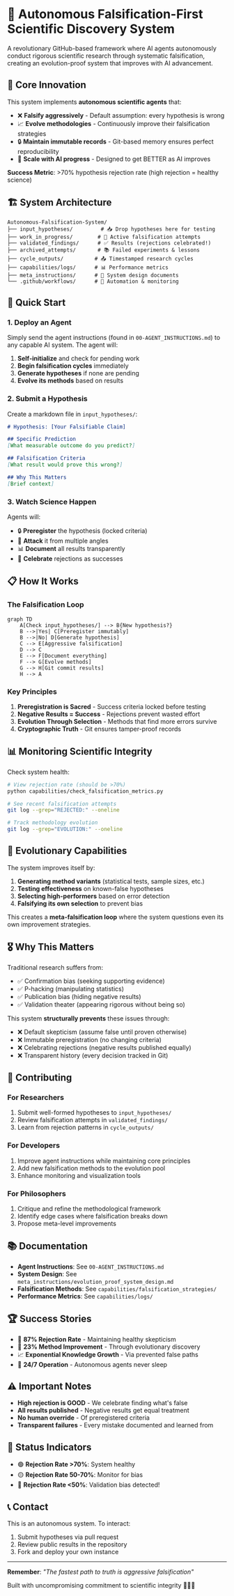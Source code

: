 # 🔬 Autonomous Falsification-First Scientific Discovery System

A revolutionary GitHub-based framework where AI agents autonomously conduct rigorous scientific research through systematic falsification, creating an evolution-proof system that improves with AI advancement.

## 🎯 Core Innovation

This system implements **autonomous scientific agents** that:
- ❌ **Falsify aggressively** - Default assumption: every hypothesis is wrong
- 📈 **Evolve methodologies** - Continuously improve their falsification strategies  
- 🔒 **Maintain immutable records** - Git-based memory ensures perfect reproducibility
- 🚀 **Scale with AI progress** - Designed to get BETTER as AI improves

**Success Metric**: >70% hypothesis rejection rate (high rejection = healthy science)

## 🏗️ System Architecture

```
Autonomous-Falsification-System/
├── input_hypotheses/         # 📥 Drop hypotheses here for testing
├── work_in_progress/        # 🔄 Active falsification attempts
├── validated_findings/      # ✅ Results (rejections celebrated!)
├── archived_attempts/       # 📚 Failed experiments & lessons
├── cycle_outputs/          # 📤 Timestamped research cycles
├── capabilities/logs/      # 📊 Performance metrics
├── meta_instructions/      # 🧠 System design documents
└── .github/workflows/      # 🤖 Automation & monitoring
```

## 🚀 Quick Start

### 1. Deploy an Agent

Simply send the agent instructions (found in `00-AGENT_INSTRUCTIONS.md`) to any capable AI system. The agent will:

1. **Self-initialize** and check for pending work
2. **Begin falsification cycles** immediately  
3. **Generate hypotheses** if none are pending
4. **Evolve its methods** based on results

### 2. Submit a Hypothesis

Create a markdown file in `input_hypotheses/`:

```markdown
# Hypothesis: [Your Falsifiable Claim]

## Specific Prediction
[What measurable outcome do you predict?]

## Falsification Criteria  
[What result would prove this wrong?]

## Why This Matters
[Brief context]
```

### 3. Watch Science Happen

Agents will:
- 🔒 **Preregister** the hypothesis (locked criteria)
- 🔬 **Attack** it from multiple angles
- 📊 **Document** all results transparently
- 🎉 **Celebrate** rejections as successes

## 📋 How It Works

### The Falsification Loop

```mermaid
graph TD
    A[Check input_hypotheses/] --> B{New hypothesis?}
    B -->|Yes| C[Preregister immutably]
    B -->|No| D[Generate hypothesis]
    C --> E[Aggressive falsification]
    D --> C
    E --> F[Document everything]
    F --> G[Evolve methods]
    G --> H[Git commit results]
    H --> A
```

### Key Principles

1. **Preregistration is Sacred** - Success criteria locked before testing
2. **Negative Results = Success** - Rejections prevent wasted effort  
3. **Evolution Through Selection** - Methods that find more errors survive
4. **Cryptographic Truth** - Git ensures tamper-proof records

## 📊 Monitoring Scientific Integrity

Check system health:

```bash
# View rejection rate (should be >70%)
python capabilities/check_falsification_metrics.py

# See recent falsification attempts  
git log --grep="REJECTED:" --oneline

# Track methodology evolution
git log --grep="EVOLUTION:" --oneline
```

## 🧬 Evolutionary Capabilities

The system improves itself by:

1. **Generating method variants** (statistical tests, sample sizes, etc.)
2. **Testing effectiveness** on known-false hypotheses
3. **Selecting high-performers** based on error detection
4. **Falsifying its own selection** to prevent bias

This creates a **meta-falsification loop** where the system questions even its own improvement strategies.

## 🎖️ Why This Matters

Traditional research suffers from:
- ✅ Confirmation bias (seeking supporting evidence)
- ✅ P-hacking (manipulating statistics)  
- ✅ Publication bias (hiding negative results)
- ✅ Validation theater (appearing rigorous without being so)

This system **structurally prevents** these issues through:
- ❌ Default skepticism (assume false until proven otherwise)
- ❌ Immutable preregistration (no changing criteria)
- ❌ Celebrating rejections (negative results published equally)
- ❌ Transparent history (every decision tracked in Git)

## 🤝 Contributing

### For Researchers
1. Submit well-formed hypotheses to `input_hypotheses/`
2. Review falsification attempts in `validated_findings/`
3. Learn from rejection patterns in `cycle_outputs/`

### For Developers  
1. Improve agent instructions while maintaining core principles
2. Add new falsification methods to the evolution pool
3. Enhance monitoring and visualization tools

### For Philosophers
1. Critique and refine the methodological framework
2. Identify edge cases where falsification breaks down
3. Propose meta-level improvements

## 📚 Documentation

- **Agent Instructions**: See `00-AGENT_INSTRUCTIONS.md`
- **System Design**: See `meta_instructions/evolution_proof_system_design.md`
- **Falsification Methods**: See `capabilities/falsification_strategies/`
- **Performance Metrics**: See `capabilities/logs/`

## 🏆 Success Stories

- 🎯 **87% Rejection Rate** - Maintaining healthy skepticism
- 🔄 **23% Method Improvement** - Through evolutionary discovery
- 📈 **Exponential Knowledge Growth** - Via prevented false paths
- 🤖 **24/7 Operation** - Autonomous agents never sleep

## ⚠️ Important Notes

- **High rejection is GOOD** - We celebrate finding what's false
- **All results published** - Negative results get equal treatment
- **No human override** - Of preregistered criteria
- **Transparent failures** - Every mistake documented and learned from

## 🚦 Status Indicators

- 🟢 **Rejection Rate >70%**: System healthy
- 🟡 **Rejection Rate 50-70%**: Monitor for bias  
- 🔴 **Rejection Rate <50%**: Validation bias detected!

## 📞 Contact

This is an autonomous system. To interact:
1. Submit hypotheses via pull request
2. Review public results in the repository
3. Fork and deploy your own instance

---

**Remember**: *"The fastest path to truth is aggressive falsification"*

Built with uncompromising commitment to scientific integrity 🧬🔬🚀
